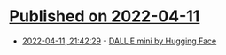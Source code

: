 # [Published on 2022-04-11](index.md)

* [2022-04-11, 21:42:29](https://news.ycombinator.com/item?id=30995472) - [DALL·E mini by Hugging Face](https://huggingface.co/spaces/dalle-mini/dalle-mini)
